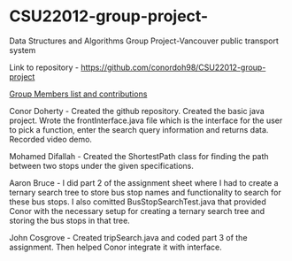 # CSU22012-group-project-
Data Structures and Algorithms Group Project-Vancouver public transport system

Link to repository - https://github.com/conordoh98/CSU22012-group-project

<ins>Group Members list and contributions</ins>

Conor Doherty - Created the github repository. Created the basic java project. Wrote the frontInterface.java file which is the interface for the user to pick a function, enter the search query information and returns data. Recorded video demo.

Mohamed Difallah - Created the ShortestPath class for finding the path between two stops under the given specifications.

Aaron Bruce - I did part 2 of the assignment 
sheet where I had to create a ternary 
search tree to store bus stop names and 
functionality to search for these bus stops. 
I also comitted BusStopSearchTest.java that
provided Conor with the necessary setup for 
creating a ternary search tree and storing 
the bus stops in that tree.


John Cosgrove -  Created tripSearch.java and coded part 3 of the assignment. Then helped Conor integrate it with interface.
